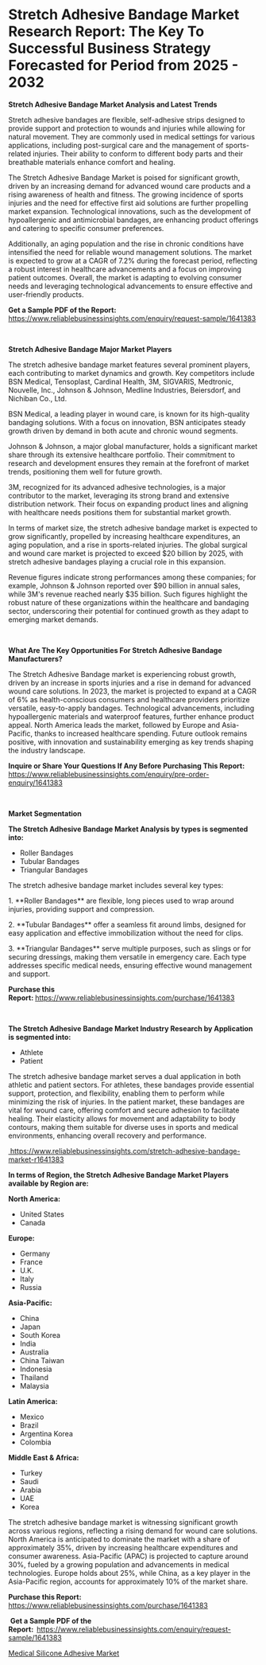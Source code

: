<p><h1>Stretch Adhesive Bandage Market Research Report: The Key To Successful Business Strategy Forecasted for Period from 2025 - 2032</h1></p><p><strong>Stretch Adhesive Bandage Market Analysis and Latest Trends</strong></p>
<p><p>Stretch adhesive bandages are flexible, self-adhesive strips designed to provide support and protection to wounds and injuries while allowing for natural movement. They are commonly used in medical settings for various applications, including post-surgical care and the management of sports-related injuries. Their ability to conform to different body parts and their breathable materials enhance comfort and healing.</p><p>The Stretch Adhesive Bandage Market is poised for significant growth, driven by an increasing demand for advanced wound care products and a rising awareness of health and fitness. The growing incidence of sports injuries and the need for effective first aid solutions are further propelling market expansion. Technological innovations, such as the development of hypoallergenic and antimicrobial bandages, are enhancing product offerings and catering to specific consumer preferences.</p><p>Additionally, an aging population and the rise in chronic conditions have intensified the need for reliable wound management solutions. The market is expected to grow at a CAGR of 7.2% during the forecast period, reflecting a robust interest in healthcare advancements and a focus on improving patient outcomes. Overall, the market is adapting to evolving consumer needs and leveraging technological advancements to ensure effective and user-friendly products.</p></p>
<p><strong>Get a Sample PDF of the Report:&nbsp;</strong> <a href="https://www.reliablebusinessinsights.com/enquiry/request-sample/1641383?utm_campaign=2289&utm_medium=2&utm_source=Github&utm_content=ia&utm_term=04032025&utm_id=stretch-adhesive-bandage">https://www.reliablebusinessinsights.com/enquiry/request-sample/1641383</a></p>
<p>&nbsp;</p>
<p><strong>Stretch Adhesive Bandage Major Market Players</strong></p>
<p><p>The stretch adhesive bandage market features several prominent players, each contributing to market dynamics and growth. Key competitors include BSN Medical, Tensoplast, Cardinal Health, 3M, SIGVARIS, Medtronic, Nouvelle, Inc., Johnson & Johnson, Medline Industries, Beiersdorf, and Nichiban Co., Ltd. </p><p>BSN Medical, a leading player in wound care, is known for its high-quality bandaging solutions. With a focus on innovation, BSN anticipates steady growth driven by demand in both acute and chronic wound segments. </p><p>Johnson & Johnson, a major global manufacturer, holds a significant market share through its extensive healthcare portfolio. Their commitment to research and development ensures they remain at the forefront of market trends, positioning them well for future growth. </p><p>3M, recognized for its advanced adhesive technologies, is a major contributor to the market, leveraging its strong brand and extensive distribution network. Their focus on expanding product lines and aligning with healthcare needs positions them for substantial market growth.</p><p>In terms of market size, the stretch adhesive bandage market is expected to grow significantly, propelled by increasing healthcare expenditures, an aging population, and a rise in sports-related injuries. The global surgical and wound care market is projected to exceed $20 billion by 2025, with stretch adhesive bandages playing a crucial role in this expansion.</p><p>Revenue figures indicate strong performances among these companies; for example, Johnson & Johnson reported over $90 billion in annual sales, while 3M's revenue reached nearly $35 billion. Such figures highlight the robust nature of these organizations within the healthcare and bandaging sector, underscoring their potential for continued growth as they adapt to emerging market demands.</p></p>
<p>&nbsp;</p>
<p><strong>What Are The Key Opportunities For Stretch Adhesive Bandage Manufacturers?</strong></p>
<p><p>The Stretch Adhesive Bandage market is experiencing robust growth, driven by an increase in sports injuries and a rise in demand for advanced wound care solutions. In 2023, the market is projected to expand at a CAGR of 6% as health-conscious consumers and healthcare providers prioritize versatile, easy-to-apply bandages. Technological advancements, including hypoallergenic materials and waterproof features, further enhance product appeal. North America leads the market, followed by Europe and Asia-Pacific, thanks to increased healthcare spending. Future outlook remains positive, with innovation and sustainability emerging as key trends shaping the industry landscape.</p></p>
<p><strong>Inquire or Share Your Questions If Any Before Purchasing This Report:</strong> <a href="https://www.reliablebusinessinsights.com/enquiry/pre-order-enquiry/1641383?utm_campaign=2289&utm_medium=2&utm_source=Github&utm_content=ia&utm_term=04032025&utm_id=stretch-adhesive-bandage">https://www.reliablebusinessinsights.com/enquiry/pre-order-enquiry/1641383</a></p>
<p>&nbsp;</p>
<p><strong>Market Segmentation</strong></p>
<p><strong>The Stretch Adhesive Bandage Market Analysis by types is segmented into:</strong></p>
<p><ul><li>Roller Bandages</li><li>Tubular Bandages</li><li>Triangular Bandages</li></ul></p>
<p><p>The stretch adhesive bandage market includes several key types: </p><p>1. **Roller Bandages** are flexible, long pieces used to wrap around injuries, providing support and compression.</p><p>2. **Tubular Bandages** offer a seamless fit around limbs, designed for easy application and effective immobilization without the need for clips.</p><p>3. **Triangular Bandages** serve multiple purposes, such as slings or for securing dressings, making them versatile in emergency care. Each type addresses specific medical needs, ensuring effective wound management and support.</p></p>
<p><strong>Purchase this Report:&nbsp;</strong><a href="https://www.reliablebusinessinsights.com/purchase/1641383?utm_campaign=2289&utm_medium=2&utm_source=Github&utm_content=ia&utm_term=04032025&utm_id=stretch-adhesive-bandage">https://www.reliablebusinessinsights.com/purchase/1641383</a></p>
<p>&nbsp;</p>
<p><strong>The Stretch Adhesive Bandage Market Industry Research by Application is segmented into:</strong></p>
<p><ul><li>Athlete</li><li>Patient</li></ul></p>
<p><p>The stretch adhesive bandage market serves a dual application in both athletic and patient sectors. For athletes, these bandages provide essential support, protection, and flexibility, enabling them to perform while minimizing the risk of injuries. In the patient market, these bandages are vital for wound care, offering comfort and secure adhesion to facilitate healing. Their elasticity allows for movement and adaptability to body contours, making them suitable for diverse uses in sports and medical environments, enhancing overall recovery and performance.</p></p>
<p><a href="https://www.reliablebusinessinsights.com/stretch-adhesive-bandage-market-r1641383?utm_campaign=2289&utm_medium=2&utm_source=Github&utm_content=ia&utm_term=04032025&utm_id=stretch-adhesive-bandage">&nbsp;https://www.reliablebusinessinsights.com/stretch-adhesive-bandage-market-r1641383</a></p>
<p><strong>In terms of Region, the Stretch Adhesive Bandage Market Players available by Region are:</strong></p>
<p>
    <p> <strong> North America: </strong>
        <ul>
            <li>United States</li>
            <li>Canada</li>
        </ul>
        </p> 
    <p> <strong> Europe: </strong>
        <ul>
            <li>Germany</li>
            <li>France</li>
            <li>U.K.</li>
            <li>Italy</li>
            <li>Russia</li>
        </ul>
        </p> 
    <p> <strong> Asia-Pacific: </strong>
        <ul>
            <li>China</li>
            <li>Japan</li>
            <li>South Korea</li>
            <li>India</li>
            <li>Australia</li>
            <li>China Taiwan</li>
            <li>Indonesia</li>
            <li>Thailand</li>
            <li>Malaysia</li>
        </ul>
        </p> 
    <p> <strong> Latin America: </strong>
        <ul>
            <li>Mexico</li>
            <li>Brazil</li>
            <li>Argentina Korea</li>
            <li>Colombia</li>
        </ul>
        </p> 
    <p> <strong> Middle East & Africa: </strong>
        <ul>
            <li>Turkey</li>
            <li>Saudi</li>
            <li>Arabia</li>
            <li>UAE</li>
            <li>Korea</li>
        </ul>
    </p>
    </p>
<p><p>The stretch adhesive bandage market is witnessing significant growth across various regions, reflecting a rising demand for wound care solutions. North America is anticipated to dominate the market with a share of approximately 35%, driven by increasing healthcare expenditures and consumer awareness. Asia-Pacific (APAC) is projected to capture around 30%, fueled by a growing population and advancements in medical technologies. Europe holds about 25%, while China, as a key player in the Asia-Pacific region, accounts for approximately 10% of the market share.</p></p>
<p><strong>Purchase this Report: </strong><a href="https://www.reliablebusinessinsights.com/purchase/1641383?utm_campaign=2289&utm_medium=2&utm_source=Github&utm_content=ia&utm_term=04032025&utm_id=stretch-adhesive-bandage">https://www.reliablebusinessinsights.com/purchase/1641383</a></p>
<p>&nbsp;<strong>Get a Sample PDF of the Report:&nbsp;&nbsp;</strong><a href="https://www.reliablebusinessinsights.com/enquiry/request-sample/1641383?utm_campaign=2289&utm_medium=2&utm_source=Github&utm_content=ia&utm_term=04032025&utm_id=stretch-adhesive-bandage">https://www.reliablebusinessinsights.com/enquiry/request-sample/1641383</a></p>
<p><strong></strong></p>
<p><p><a href="https://github.com/jerhoskinson197676/Market-Research-Report-List-1/blob/main/medical-silicone-adhesive-market.md?utm_campaign=2289&utm_medium=2&utm_source=Github&utm_content=ia&utm_term=04032025&utm_id=stretch-adhesive-bandage">Medical Silicone Adhesive Market</a></p></p>